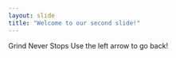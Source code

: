 ```yaml
---
layout: slide
title: "Welcome to our second slide!"
---
```

Grind Never Stops
Use the left arrow to go back!
